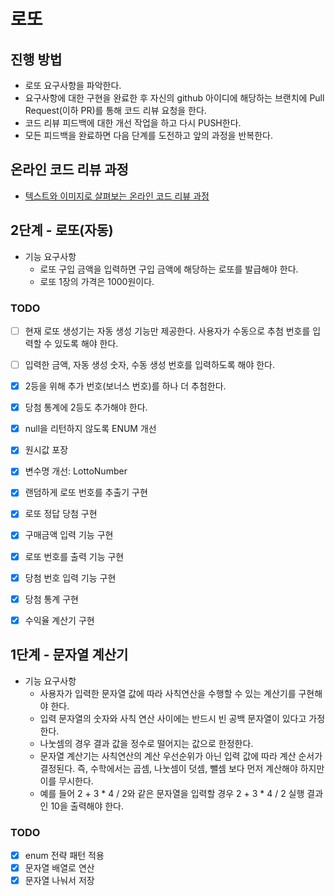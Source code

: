 # 로또
## 진행 방법
* 로또 요구사항을 파악한다.
* 요구사항에 대한 구현을 완료한 후 자신의 github 아이디에 해당하는 브랜치에 Pull Request(이하 PR)를 통해 코드 리뷰 요청을 한다.
* 코드 리뷰 피드백에 대한 개선 작업을 하고 다시 PUSH한다.
* 모든 피드백을 완료하면 다음 단계를 도전하고 앞의 과정을 반복한다.

## 온라인 코드 리뷰 과정
* [텍스트와 이미지로 살펴보는 온라인 코드 리뷰 과정](https://github.com/next-step/nextstep-docs/tree/master/codereview)



## 2단계 - 로또(자동)
* 기능 요구사항
  - 로또 구입 금액을 입력하면 구입 금액에 해당하는 로또를 발급해야 한다.
  - 로또 1장의 가격은 1000원이다.

### TODO
- [ ] 현재 로또 생성기는 자동 생성 기능만 제공한다. 사용자가 수동으로 추첨 번호를 입력할 수 있도록 해야 한다.
- [ ] 입력한 금액, 자동 생성 숫자, 수동 생성 번호를 입력하도록 해야 한다.

- [x] 2등을 위해 추가 번호(보너스 번호)를 하나 더 추첨한다.
- [x] 당첨 통계에 2등도 추가해야 한다.
- [x] null을 리턴하지 않도록 ENUM 개선
- [x] 원시값 포장
- [x] 변수명 개선: LottoNumber
- [x] 랜덤하게 로또 번호를 추출기 구현
- [x] 로또 정답 당첨 구현
- [x] 구매금액 입력 기능 구현
- [x] 로또 번호를 출력 기능 구현
- [x] 당첨 번호 입력 기능 구현
- [x] 당첨 통계 구현
- [x] 수익율 계산기 구현


## 1단계 - 문자열 계산기
* 기능 요구사항
  - 사용자가 입력한 문자열 값에 따라 사칙연산을 수행할 수 있는 계산기를 구현해야 한다.
  - 입력 문자열의 숫자와 사칙 연산 사이에는 반드시 빈 공백 문자열이 있다고 가정한다.
  - 나눗셈의 경우 결과 값을 정수로 떨어지는 값으로 한정한다.
  - 문자열 계산기는 사칙연산의 계산 우선순위가 아닌 입력 값에 따라 계산 순서가 결정된다. 즉, 수학에서는 곱셈, 나눗셈이 덧셈, 뺄셈 보다 먼저 계산해야 하지만 이를 무시한다.
  - 예를 들어 2 + 3 * 4 / 2와 같은 문자열을 입력할 경우 2 + 3 * 4 / 2 실행 결과인 10을 출력해야 한다.

### TODO
- [x] enum 전략 패턴 적용
- [x] 문자열 배열로 연산
- [x] 문자열 나눠서 저장
